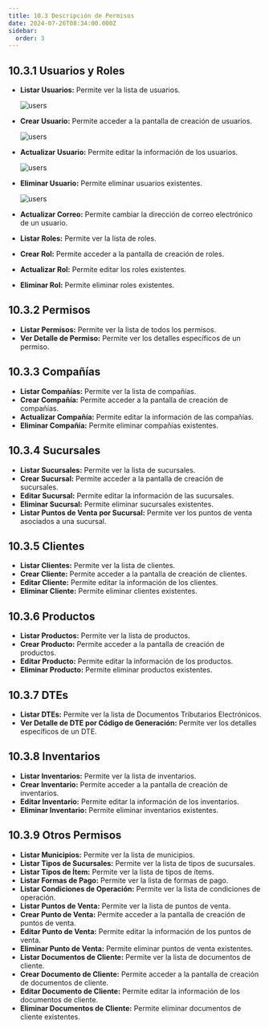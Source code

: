 ```yaml
---
title: 10.3 Descripción de Permisos
date: 2024-07-26T08:34:00.000Z
sidebar:
  order: 3
---
```

## 10.3.1 Usuarios y Roles

* **Listar Usuarios:** Permite ver la lista de usuarios.

  ![users](/images/uploads/lista_usuarios.png "Lista de Usuarios")
* **Crear Usuario:** Permite acceder a la pantalla de creación de usuarios.

  ![users](/images/uploads/crear_usuarios.png "Crear Usuario")
* **Actualizar Usuario:** Permite editar la información de los usuarios.

  ![users](/images/uploads/editar_usuarios.png "Editar Usuarios")
* **Eliminar Usuario:** Permite eliminar usuarios existentes.

  ![users](/images/uploads/eliminar_usuarios.png "Eliminar Usuario")
* **Actualizar Correo:** Permite cambiar la dirección de correo electrónico de un usuario.
* **Listar Roles:** Permite ver la lista de roles.
* **Crear Rol:** Permite acceder a la pantalla de creación de roles.
* **Actualizar Rol:** Permite editar los roles existentes.
* **Eliminar Rol:** Permite eliminar roles existentes.

## 10.3.2 Permisos

* **Listar Permisos:** Permite ver la lista de todos los permisos.
* **Ver Detalle de Permiso:** Permite ver los detalles específicos de un permiso.

## 10.3.3 Compañías

* **Listar Compañías:** Permite ver la lista de compañías.
* **Crear Compañía:** Permite acceder a la pantalla de creación de compañías.
* **Actualizar Compañía:** Permite editar la información de las compañías.
* **Eliminar Compañía:** Permite eliminar compañías existentes.

## 10.3.4 Sucursales

* **Listar Sucursales:** Permite ver la lista de sucursales.
* **Crear Sucursal:** Permite acceder a la pantalla de creación de sucursales.
* **Editar Sucursal:** Permite editar la información de las sucursales.
* **Eliminar Sucursal:** Permite eliminar sucursales existentes.
* **Listar Puntos de Venta por Sucursal:** Permite ver los puntos de venta asociados a una sucursal.

## 10.3.5 Clientes

* **Listar Clientes:** Permite ver la lista de clientes.
* **Crear Cliente:** Permite acceder a la pantalla de creación de clientes.
* **Editar Cliente:** Permite editar la información de los clientes.
* **Eliminar Cliente:** Permite eliminar clientes existentes.

## 10.3.6 Productos

* **Listar Productos:** Permite ver la lista de productos.
* **Crear Producto:** Permite acceder a la pantalla de creación de productos.
* **Editar Producto:** Permite editar la información de los productos.
* **Eliminar Producto:** Permite eliminar productos existentes.

## 10.3.7 DTEs

* **Listar DTEs:** Permite ver la lista de Documentos Tributarios Electrónicos.
* **Ver Detalle de DTE por Código de Generación:** Permite ver los detalles específicos de un DTE.

## 10.3.8 Inventarios

* **Listar Inventarios:** Permite ver la lista de inventarios.
* **Crear Inventario:** Permite acceder a la pantalla de creación de inventarios.
* **Editar Inventario:** Permite editar la información de los inventarios.
* **Eliminar Inventario:** Permite eliminar inventarios existentes.

## 10.3.9 Otros Permisos

* **Listar Municipios:** Permite ver la lista de municipios.
* **Listar Tipos de Sucursales:** Permite ver la lista de tipos de sucursales.
* **Listar Tipos de Ítem:** Permite ver la lista de tipos de ítems.
* **Listar Formas de Pago:** Permite ver la lista de formas de pago.
* **Listar Condiciones de Operación:** Permite ver la lista de condiciones de operación.
* **Listar Puntos de Venta:** Permite ver la lista de puntos de venta.
* **Crear Punto de Venta:** Permite acceder a la pantalla de creación de puntos de venta.
* **Editar Punto de Venta:** Permite editar la información de los puntos de venta.
* **Eliminar Punto de Venta:** Permite eliminar puntos de venta existentes.
* **Listar Documentos de Cliente:** Permite ver la lista de documentos de cliente.
* **Crear Documento de Cliente:** Permite acceder a la pantalla de creación de documentos de cliente.
* **Editar Documento de Cliente:** Permite editar la información de los documentos de cliente.
* **Eliminar Documentos de Cliente:** Permite eliminar documentos de cliente existentes.
